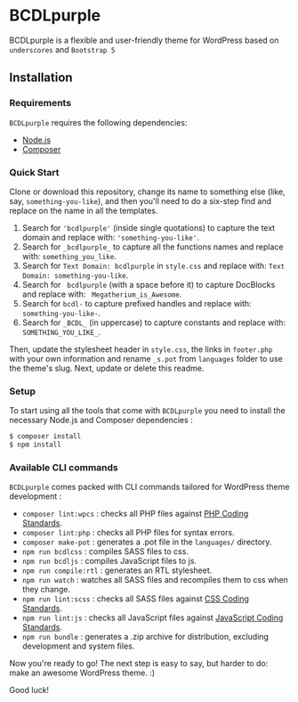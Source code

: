 # BCDLpurple
BCDLpurple is a flexible and user-friendly theme for WordPress based on `underscores` and `Bootstrap 5`

Installation
---------------

### Requirements

`BCDLpurple` requires the following dependencies:

- [Node.js](https://nodejs.org/)
- [Composer](https://getcomposer.org/)

### Quick Start

Clone or download this repository, change its name to something else (like, say, `something-you-like`), and then you'll need to do a six-step find and replace on the name in all the templates.

1. Search for `'bcdlpurple'` (inside single quotations) to capture the text domain and replace with: `'something-you-like'`.
2. Search for `_bcdlpurple_` to capture all the functions names and replace with: `something_you_like`.
3. Search for `Text Domain: bcdlpurple` in `style.css` and replace with: `Text Domain: something-you-like`.
4. Search for <code>&nbsp;bcdlpurple</code> (with a space before it) to capture DocBlocks and replace with: <code>&nbsp;Megatherium_is_Awesome</code>.
5. Search for `bcdl-` to capture prefixed handles and replace with: `something-you-like-`.
6. Search for `_BCDL_` (in uppercase) to capture constants and replace with: `SOMETHING_YOU_LIKE_`.

Then, update the stylesheet header in `style.css`, the links in `footer.php` with your own information and rename `_s.pot` from `languages` folder to use the theme's slug. Next, update or delete this readme.

### Setup

To start using all the tools that come with `BCDLpurple`  you need to install the necessary Node.js and Composer dependencies :

```sh
$ composer install
$ npm install
```

### Available CLI commands

`BCDLpurple` comes packed with CLI commands tailored for WordPress theme development :

- `composer lint:wpcs` : checks all PHP files against [PHP Coding Standards](https://developer.wordpress.org/coding-standards/wordpress-coding-standards/php/).
- `composer lint:php` : checks all PHP files for syntax errors.
- `composer make-pot` : generates a .pot file in the `languages/` directory.
- `npm run bcdlcss` : compiles SASS files to css.
- `npm run bcdljs` : compiles JavaScript files to js.
- `npm run compile:rtl` : generates an RTL stylesheet.
- `npm run watch` : watches all SASS files and recompiles them to css when they change.
- `npm run lint:scss` : checks all SASS files against [CSS Coding Standards](https://developer.wordpress.org/coding-standards/wordpress-coding-standards/css/).
- `npm run lint:js` : checks all JavaScript files against [JavaScript Coding Standards](https://developer.wordpress.org/coding-standards/wordpress-coding-standards/javascript/).
- `npm run bundle` : generates a .zip archive for distribution, excluding development and system files.

Now you're ready to go! The next step is easy to say, but harder to do: make an awesome WordPress theme. :)

Good luck!
